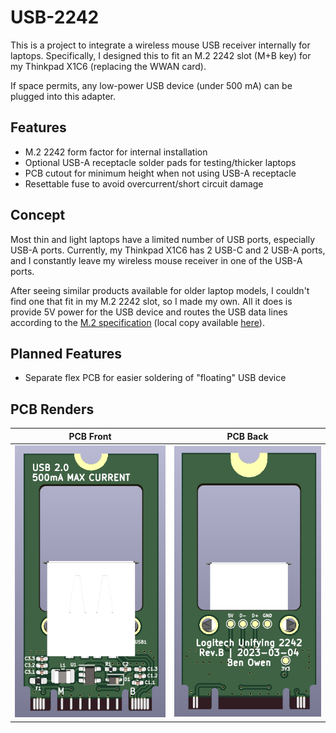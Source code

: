# USB-2242
This is a project to integrate a wireless mouse USB receiver internally for laptops.  Specifically, I designed this to fit an M.2 2242 slot (M+B key) for my Thinkpad X1C6 (replacing the WWAN card).

If space permits, any low-power USB device (under 500 mA) can be plugged into this adapter.

## Features
- M.2 2242 form factor for internal installation
- Optional USB-A receptacle solder pads for testing/thicker laptops
- PCB cutout for minimum height when not using USB-A receptacle
- Resettable fuse to avoid overcurrent/short circuit damage

## Concept

Most thin and light laptops have a limited number of USB ports, especially USB-A ports.  Currently, my Thinkpad X1C6 has 2 USB-C and 2 USB-A ports, and I constantly leave my wireless mouse receiver in one of the USB-A ports.

After seeing similar products available for older laptop models, I couldn't find one that fit in my M.2 2242 slot, so I made my own.  All it does is provide 5V power for the USB device and routes the USB data lines according to the [M.2 specification](https://pcisig.com/specifications/pciexpress/M.2_Specification/) (local copy available [here](docs/SPEC_PCIe-M.2-Rev1.0.pdf)).

## Planned Features
- Separate flex PCB for easier soldering of "floating" USB device

## PCB Renders

|PCB Front|PCB Back|
|---------|--------|
|![PCB front](docs/Render_FRONT.png)|![PCB back](docs/Render_BACK.png)|